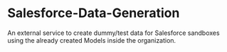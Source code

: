 # Salesforce-Data-Generation
An external service to create dummy/test data for Salesforce sandboxes using the already created Models inside the organization. 
